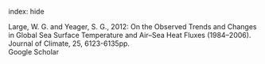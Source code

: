 index: hide

<div class="Citation">

  <div class="Citation-body">
    <div class="Citation-text">Large, W. G. and Yeager, S. G., 2012: On the Observed Trends and Changes in Global Sea Surface Temperature and Air–Sea Heat Fluxes (1984–2006). <span class="Article-journal">Journal of Climate, </span><span class="Article-volume">25, </span>6123-6135pp.</div>
    <div class="Citation-links">
      <div class="CitationLink" data-href="https://scholar.google.com/scholar?q=On+the+Observed+Trends+and+Changes+in+Global+Sea+Surface+Temperature+and+Air%E2%80%93Sea+Heat+Fluxes+%281984%E2%80%932006%29">
        <div class="CitationLink-icon CitationLink-Scholar"></div>
        <div class="CitationLink-text">Google Scholar</div>
      </div>
    </div>
  </div>
</div>


<div class="Citation-copy">

</div>